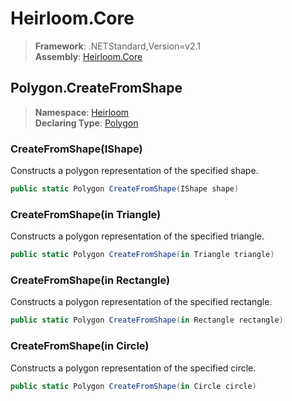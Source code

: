 # Heirloom.Core

> **Framework**: .NETStandard,Version=v2.1  
> **Assembly**: [Heirloom.Core][0]  

## Polygon.CreateFromShape

> **Namespace**: [Heirloom][0]  
> **Declaring Type**: [Polygon][1]  

### CreateFromShape(IShape)

Constructs a polygon representation of the specified shape.

```cs
public static Polygon CreateFromShape(IShape shape)
```

### CreateFromShape(in Triangle)

Constructs a polygon representation of the specified triangle.

```cs
public static Polygon CreateFromShape(in Triangle triangle)
```

### CreateFromShape(in Rectangle)

Constructs a polygon representation of the specified rectangle.

```cs
public static Polygon CreateFromShape(in Rectangle rectangle)
```

### CreateFromShape(in Circle)

Constructs a polygon representation of the specified circle.

```cs
public static Polygon CreateFromShape(in Circle circle)
```

[0]: ../../../Heirloom.Core.md
[1]: ../Polygon.md
